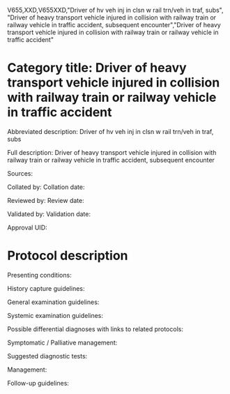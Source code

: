V655,XXD,V655XXD,"Driver of hv veh inj in clsn w rail trn/veh in traf, subs", "Driver of heavy transport vehicle injured in collision with railway train or railway vehicle in traffic accident, subsequent encounter","Driver of heavy transport vehicle injured in collision with railway train or railway vehicle in traffic accident"
# Category title: Driver of heavy transport vehicle injured in collision with railway train or railway vehicle in traffic accident

Abbreviated description: Driver of hv veh inj in clsn w rail trn/veh in traf, subs

Full description: Driver of heavy transport vehicle injured in collision with railway train or railway vehicle in traffic accident, subsequent encounter

Sources:

Collated by:
Collation date:

Reviewed by:
Review date:

Validated by:
Validation date:

Approval UID:

# Protocol description

Presenting conditions:

History capture guidelines:

General examination guidelines:

Systemic examination guidelines:

Possible differential diagnoses with links to related protocols:

Symptomatic / Palliative management:

Suggested diagnostic tests:

Management:

Follow-up guidelines:
